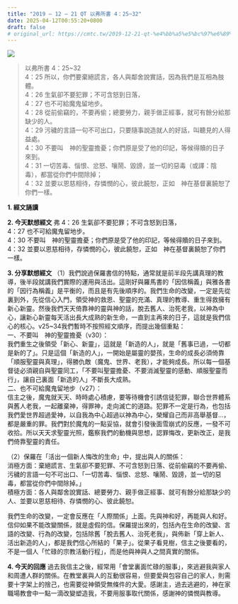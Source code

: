 ```yaml
---
title: "2019 – 12 – 21 QT 以弗所書 4：25~32"
date: 2025-04-12T00:55:20+0800
draft: false
# original_url: https://cmtc.tw/2019-12-21-qt-%e4%bb%a5%e5%bc%97%e6%89%80%e6%9b%b8-4%ef%bc%9a2532
---
```


![](/images/qt.jpg)
> 以弗所書 4：25\~32  
> 4：25 所以，你們要棄絕謊言，各人與鄰舍說實話，因為我們是互相為肢體。  
> 4：26 生氣卻不要犯罪；不可含怒到日落，  
> 4：27 也不可給魔鬼留地步。  
> 4：28 從前偷竊的，不要再偷；總要勞力，親手做正經事，就可有餘分給那缺少的人。  
> 4：29 污穢的言語一句不可出口，只要隨事說造就人的好話，叫聽見的人得益處。  
> 4：30 不要叫　神的聖靈擔憂；你們原是受了他的印記，等候得贖的日子來到。  
> 4：31 一切苦毒、惱恨、忿怒、嚷鬧、毀謗，並一切的惡毒（或譯：陰毒），都當從你們中間除掉；  
> 4：32 並要以恩慈相待，存憐憫的心，彼此饒恕，正如　神在基督裏饒恕了你們一樣。

**1. 經文誦讀**

**2.  今天默想經文**
弗 4：26 生氣卻不要犯罪；不可含怒到日落，  
4：27 也不可給魔鬼留地步。  
4：30 不要叫　神的聖靈擔憂；你們原是受了他的印記，等候得贖的日子來到。  
4：32 並要以恩慈相待，存憐憫的心，彼此饒恕，正如　神在基督裏饒恕了你們一樣。

**3. 分享默想經文**
（1）我們說過保羅書信的特點，通常就是前半段先講真理的教導，後半段就講我們實際的運用與活出。這剛好與羅馬書的「因信稱義」與雅各書的「因行為稱義」是平衡的，而且是有先後順序的。我們生命的改變，一定是先從裏到外，先從信心入門，領受神的救恩、聖靈的充滿、真理的教導、重生得救擁有新心新靈。然後我們天天倚靠神的靈與神的話，脫去舊人、治死老我，以神為中心，讓新心新靈每天活出長大成熟的新生命，一直到主再來的日子，這就是我們信心的核心。v25\~34我們暫時不按照經文順序，而提出幾個重點：  
一、不要叫　神的聖靈擔憂（v30）：  
我們重生之後領受「新心、新靈」，這就是「新造的人」，就是「舊事已過，一切都是新的了」。只是這個「新造的人」，一開始是屬靈的嬰孩，生命的成長必須倚靠「順服聖靈與真理」，得勝仇敵（魔鬼、世界、老我），才能夠成長。所以每一個基督徒必須親自與聖靈同工，「不要叫聖靈擔憂、不要消滅聖靈的感動、順服聖靈而行」，讓自己裏面「新造的人」不斷長大成熟。  
二、也不可給魔鬼留地步（v27）：  
信主之後，魔鬼就天天、時時處心積慮，要等待機會引誘信徒犯罪，聯合世界體系與舊人老我，一起離棄神，得罪神，走向滅亡的道路。犯罪不一定是行為，也包括我們愛世界超過愛神，以自我為中心超過以神為中心，榮耀自己而非高舉基督…，都是嚴重的罪。我們對於魔鬼的一點妥協，就會引發後面雪崩式的反應，一發不可收拾。所以天天求聖靈光照，鑑察我們的動機與思想，認罪悔改，更新改正，是我們倚靠聖靈的責任。

（2）保羅在「活出一個新人悔改的生命」中，提出與人的關係：  
消極方面：棄絕謊言、生氣卻不要犯罪、不可含怒到日落、從前偷竊的不要再偷、污穢的言語一句不可出口、「一切苦毒、惱恨、忿怒、嚷鬧、毀謗，並一切的惡毒，都當從你們中間除掉。」  
積極方面：各人與鄰舍說實話、總要勞力、親手做正經事、就可有餘分給那缺少的人、並要以恩慈相待、存憐憫的心、彼此饒恕。

我們生命的改變，一定會反應在「人際關係」上面。先與神和好，再能與人和好。信仰如果不能改變關係，就是虛假的信。保羅提出來的，包括內在生命的改變、言語的改變、行為的改變，包括除舊「脫去舊人、治死老我」，與佈新「穿上新人、活出新造的人」，都是我們信心所結的「果子」。從果子看見樹，信主之後要看的，不是一個人「忙碌的宗教活動行程」，而是他與神與人之間真實的關係。

**4. 今天的回應**
過去我信主之後，經常用「會堂裏面忙碌的服事」，來逃避我與家人和周遭人群的關係。在教堂裏與人的互動很容易，但要愛與包容自己的家人，則需要十字架上的捨己，也需要從神領受無條件的大愛。感謝主，過去逃避的，神在家職場教會中一點一滴改變塑造我，不要用服事取代關係，感謝神的憐憫與教導。
